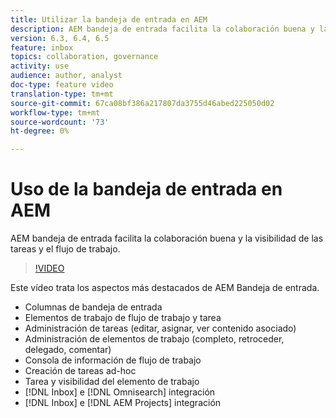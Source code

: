 ```yaml
---
title: Utilizar la bandeja de entrada en AEM
description: AEM bandeja de entrada facilita la colaboración buena y la visibilidad de las tareas y el flujo de trabajo.
version: 6.3, 6.4, 6.5
feature: inbox
topics: collaboration, governance
activity: use
audience: author, analyst
doc-type: feature video
translation-type: tm+mt
source-git-commit: 67ca08bf386a217807da3755d46abed225050d02
workflow-type: tm+mt
source-wordcount: '73'
ht-degree: 0%

---
```



# Uso de la bandeja de entrada en AEM

AEM bandeja de entrada facilita la colaboración buena y la visibilidad de las tareas y el flujo de trabajo.

>[!VIDEO](https://video.tv.adobe.com/v/16827/?quality=12&learn=on)

Este vídeo trata los aspectos más destacados de AEM Bandeja de entrada.

* Columnas de bandeja de entrada
* Elementos de trabajo de flujo de trabajo y tarea
* Administración de tareas (editar, asignar, ver contenido asociado)
* Administración de elementos de trabajo (completo, retroceder, delegado, comentar)
* Consola de información de flujo de trabajo
* Creación de tareas ad-hoc
* Tarea y visibilidad del elemento de trabajo
* [!DNL Inbox] e  [!DNL Omnisearch] integración
* [!DNL Inbox] e  [!DNL AEM Projects] integración
